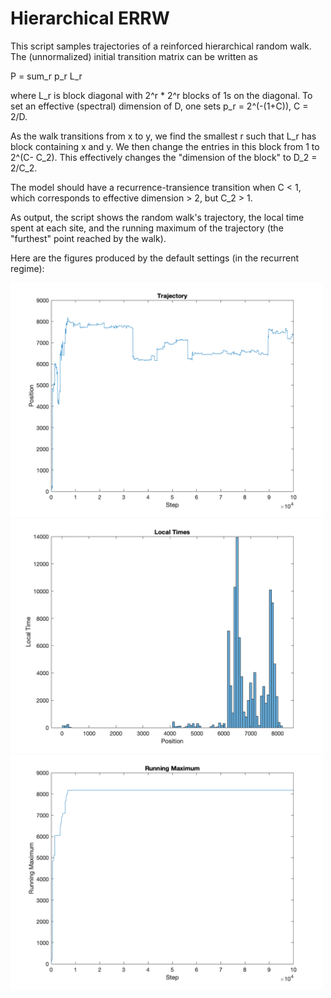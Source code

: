 # Hierarchical ERRW
This script samples trajectories of a reinforced hierarchical random walk. The (unnormalized) initial transition matrix can be written as

P = sum_r p_r L_r

where L_r is block diagonal with 2^r * 2^r blocks of 1s on the diagonal. To set an effective (spectral) dimension of D, one sets
p_r = 2^(-(1+C)),  C = 2/D.

As the walk transitions from x to y, we find the smallest r such that L_r has block containing x and y. We then change the entries in this block from 1 to 2^(C- C_2). This effectively changes the "dimension of the block" to D_2 = 2/C_2.

The model should have a recurrence-transience transition when C < 1, which corresponds to effective dimension > 2, but C_2 > 1.

As output, the script shows the random walk's trajectory, the local time spent at each site, and the running maximum of the trajectory (the "furthest" point reached by the walk).

Here are the figures produced by the default settings (in the recurrent regime):

<img src="Trajectory.png" alt="Trajectory" width="500">

<img src="LocalTimes.png" alt="Local Times" width="500">

<img src="RunningMax.png" alt="Running Maximum" width="500">

